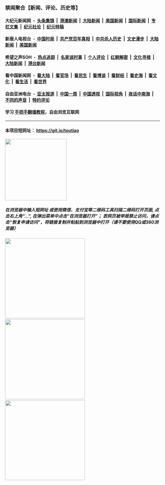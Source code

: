 ### 禁闻聚合【新闻、评论、历史等】

#### 大纪元新闻网 &nbsp;-&nbsp; [头条集锦](indexes/E头条集锦.md?t=02050155) &nbsp;|&nbsp; [港澳新闻](indexes/E港澳新闻.md?t=02050155)  &nbsp;|&nbsp; [大陆新闻](indexes/E大陆新闻.md?t=02050155) &nbsp;|&nbsp; [美国新闻](indexes/E美国新闻.md?t=02050155) &nbsp;|&nbsp; [国际新闻](indexes/E国际新闻.md?t=02050155) &nbsp;|&nbsp; [专栏文集](indexes/E专栏文集.md?t=02050155) &nbsp;|&nbsp; [纪元社论](indexes/E纪元社论.md?t=02050155) &nbsp;|&nbsp; [纪元特稿](indexes/E纪元特稿.md?t=02050155) 

#### 新唐人电视台 &nbsp;-&nbsp; [中国时局](indexes/N中国时局.md?t=02050155) &nbsp;|&nbsp; [共产党百年真相](indexes/N共产党百年真相.md?t=02050155) &nbsp;|&nbsp; [中共杀人历史](indexes/N中共杀人历史.md?t=02050155) &nbsp;|&nbsp; [文史漫步](indexes/N文史漫步.md?t=02050155) &nbsp;|&nbsp; [大陆新闻](indexes/N大陆新闻.md?t=02050155) &nbsp;|&nbsp; [美国新闻](indexes/N美国新闻.md?t=02050155)

#### 希望之声SOH &nbsp;-&nbsp; [热点追踪](indexes/H热点追踪.md?t=02050155) &nbsp;|&nbsp; [名家谈时事](indexes/H名家谈时事.md?t=02050155) &nbsp;|&nbsp; [个人评论](indexes/H个人评论.md?t=02050155)  &nbsp;|&nbsp; [红朝解密](indexes/H红朝解密.md?t=02050155) &nbsp;|&nbsp; [文化寻根](indexes/H文化寻根.md?t=02050155) &nbsp;|&nbsp; [大陆新闻](indexes/H大陆新闻.md?t=02050155) &nbsp;|&nbsp; [港台新闻](indexes/H港台新闻.md?t=02050155)

#### 看中国新闻网 &nbsp;-&nbsp; [看大陆](indexes/S看大陆.md?t=02050155) &nbsp;|&nbsp; [看官场](indexes/S看官场.md?t=02050155) &nbsp;|&nbsp; [看民生](indexes/S看民生.md?t=02050155)  &nbsp;|&nbsp; [看博谈](indexes/S看博谈.md?t=02050155) &nbsp;|&nbsp; [看财经](indexes/S看财经.md?t=02050155) &nbsp;|&nbsp; [看史海](indexes/S看史海.md?t=02050155) &nbsp;|&nbsp; [看文化](indexes/S看文化.md?t=02050155) &nbsp;|&nbsp; [看生活](indexes/S看生活.md?t=02050155) &nbsp;|&nbsp; [看世界](indexes/S看世界.md?t=02050155)

#### 自由亚洲电台 &nbsp;-&nbsp; [亚太报道](indexes/R亚太报道.md?t=02050155) &nbsp;|&nbsp; [中国一周](indexes/R中国一周.md?t=02050155) &nbsp;|&nbsp; [中国透视](indexes/R中国透视.md?t=02050155)  &nbsp;|&nbsp; [国际视角](indexes/R国际视角.md?t=02050155) &nbsp;|&nbsp; [夜话中南海](indexes/R夜话中南海.md?t=02050155) &nbsp;|&nbsp; [不同的声音](indexes/R不同的声音.md?t=02050155) &nbsp;|&nbsp; [特约评论](indexes/R特约评论.md?t=02050155)

#### 学习 [手把手翻墙教程](https://github.com/gfw-breaker/guides/wiki)，自由浏览互联网

----

#### 本项目短网址： https://git.io/toutiao
<img src="https://raw.githubusercontent.com/gfw-breaker/banned-news/master/scripts/img/qr.png" width="200px"/>  

##### 在浏览器中输入短网址 或使用微信、支付宝等二维码工具扫描二维码打开页面, 点击右上角"...", 在弹出菜单中点击“在浏览器打开”； 若网页被举报禁止访问，请点击“恢复申请访问”，将链接复制并粘贴到浏览器中打开（请不要使用QQ或360浏览器）

<img src="https://raw.githubusercontent.com/gfw-breaker/banned-news/master/scripts/img/1.png" width="260px"/> &nbsp; <img src="https://raw.githubusercontent.com/gfw-breaker/banned-news/master/scripts/img/2.png" width="260px"/> &nbsp; <img src="https://raw.githubusercontent.com/gfw-breaker/banned-news/master/scripts/img/3.png" width="260px"/>
